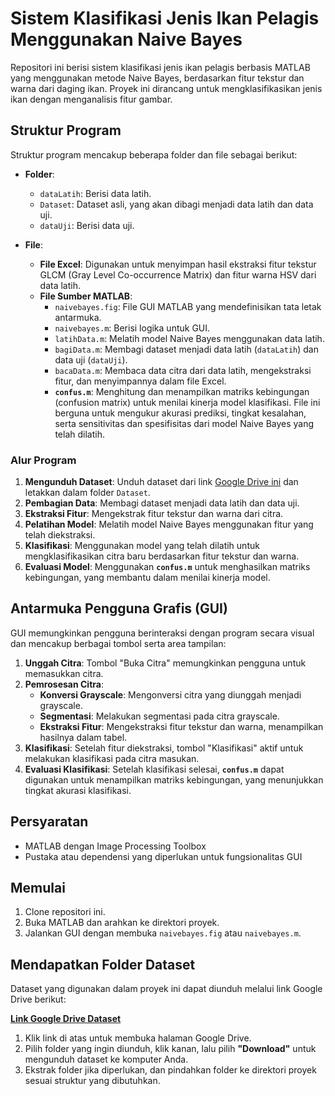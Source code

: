 # Sistem Klasifikasi Jenis Ikan Pelagis Menggunakan Naive Bayes

Repositori ini berisi sistem klasifikasi jenis ikan pelagis berbasis MATLAB yang menggunakan metode Naive Bayes, berdasarkan fitur tekstur dan warna dari daging ikan. Proyek ini dirancang untuk mengklasifikasikan jenis ikan dengan menganalisis fitur gambar.

## Struktur Program

Struktur program mencakup beberapa folder dan file sebagai berikut:

- **Folder**:
  - `dataLatih`: Berisi data latih.
  - `Dataset`: Dataset asli, yang akan dibagi menjadi data latih dan data uji.
  - `dataUji`: Berisi data uji.

- **File**:
  - **File Excel**: Digunakan untuk menyimpan hasil ekstraksi fitur tekstur GLCM (Gray Level Co-occurrence Matrix) dan fitur warna HSV dari data latih.
  - **File Sumber MATLAB**:
    - `naivebayes.fig`: File GUI MATLAB yang mendefinisikan tata letak antarmuka.
    - `naivebayes.m`: Berisi logika untuk GUI.
    - `latihData.m`: Melatih model Naive Bayes menggunakan data latih.
    - `bagiData.m`: Membagi dataset menjadi data latih (`dataLatih`) dan data uji (`dataUji`).
    - `bacaData.m`: Membaca data citra dari data latih, mengekstraksi fitur, dan menyimpannya dalam file Excel.
    - **`confus.m`**: Menghitung dan menampilkan matriks kebingungan (confusion matrix) untuk menilai kinerja model klasifikasi. File ini berguna untuk mengukur akurasi prediksi, tingkat kesalahan, serta sensitivitas dan spesifisitas dari model Naive Bayes yang telah dilatih.

### Alur Program

1. **Mengunduh Dataset**: Unduh dataset dari link [Google Drive ini](https://drive.google.com/drive/folders/1jNO0aJZd_5BQ1ojhbP7jVRTSMqFqX1Tz) dan letakkan dalam folder `Dataset`.
2. **Pembagian Data**: Membagi dataset menjadi data latih dan data uji.
3. **Ekstraksi Fitur**: Mengekstrak fitur tekstur dan warna dari citra.
4. **Pelatihan Model**: Melatih model Naive Bayes menggunakan fitur yang telah diekstraksi.
5. **Klasifikasi**: Menggunakan model yang telah dilatih untuk mengklasifikasikan citra baru berdasarkan fitur tekstur dan warna.
6. **Evaluasi Model**: Menggunakan **`confus.m`** untuk menghasilkan matriks kebingungan, yang membantu dalam menilai kinerja model.

## Antarmuka Pengguna Grafis (GUI)

GUI memungkinkan pengguna berinteraksi dengan program secara visual dan mencakup berbagai tombol serta area tampilan:

1. **Unggah Citra**: Tombol "Buka Citra" memungkinkan pengguna untuk memasukkan citra.
2. **Pemrosesan Citra**:
   - **Konversi Grayscale**: Mengonversi citra yang diunggah menjadi grayscale.
   - **Segmentasi**: Melakukan segmentasi pada citra grayscale.
   - **Ekstraksi Fitur**: Mengekstraksi fitur tekstur dan warna, menampilkan hasilnya dalam tabel.
3. **Klasifikasi**: Setelah fitur diekstraksi, tombol "Klasifikasi" aktif untuk melakukan klasifikasi pada citra masukan.
4. **Evaluasi Klasifikasi**: Setelah klasifikasi selesai, **`confus.m`** dapat digunakan untuk menampilkan matriks kebingungan, yang menunjukkan tingkat akurasi klasifikasi.

## Persyaratan

- MATLAB dengan Image Processing Toolbox
- Pustaka atau dependensi yang diperlukan untuk fungsionalitas GUI

## Memulai

1. Clone repositori ini.
2. Buka MATLAB dan arahkan ke direktori proyek.
3. Jalankan GUI dengan membuka `naivebayes.fig` atau `naivebayes.m`.

## Mendapatkan Folder Dataset

Dataset yang digunakan dalam proyek ini dapat diunduh melalui link Google Drive berikut:

**[Link Google Drive Dataset](https://drive.google.com/drive/folders/1jNO0aJZd_5BQ1ojhbP7jVRTSMqFqX1Tz)**

1. Klik link di atas untuk membuka halaman Google Drive.
2. Pilih folder yang ingin diunduh, klik kanan, lalu pilih **"Download"** untuk mengunduh dataset ke komputer Anda.
3. Ekstrak folder jika diperlukan, dan pindahkan folder ke direktori proyek sesuai struktur yang dibutuhkan.
